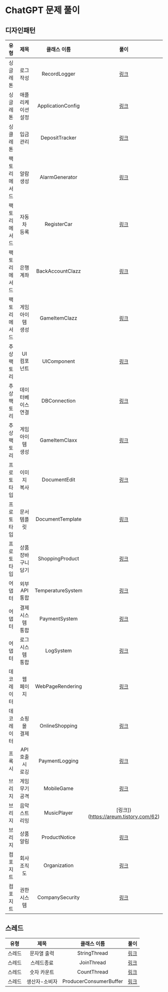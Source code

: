 # ChatGPT 문제 풀이

## 디자인패턴
 |   유형   |     제목      |      클래스 이름       |                 풀이                  |
|:------:|:-----------:|:-----------------:|:-----------------------------------:|
|  싱글레톤  |    로그 작성    |   RecordLogger    | [링크](https://areum.tistory.com/36)  |
|  싱글레톤  |  애플리케이션 설정  | ApplicationConfig | [링크](https://areum.tistory.com/43)  |
|  싱클레톤  |    입금 관리    |  DepositTracker   | [링크](https://areum.tistory.com/44)  |
| 팩토리메서드 |    알람 생성    |  AlarmGenerator   | [링크](https://areum.tistory.com/45)  |
| 팩토리메서드 |   자동차 등록    |    RegisterCar    | [링크](https://areum.tistory.com/46)  |
| 팩토리메서드 |    은행계좌     | BackAccountClazz  | [링크](https://areum.tistory.com/47)  |
| 팩토리메서드 |  게임 아이템 생성  |   GameItemClazz   | [링크](https://areum.tistory.com/48)  |
| 추상 팩토리 |   UI 컴포넌트   |    UIComponent    | [링크](https://areum.tistory.com/49)  |
| 추상 팩토리 |  데이터베이스 연결  |   DBConnection    | [링크](https://areum.tistory.com/50)  |
| 추상 팩토리 |  게임아이템 생성   |   GameItemClaxx   | [링크](https://areum.tistory.com/51)  |
| 프로토타입  |   이미지 복사    |   DocumentEdit    | [링크](https://areum.tistory.com/52)  |
| 프로토타입  |   문서 템플릿    | DocumentTemplate  | [링크](https://areum.tistory.com/53)  |
| 프로토타입  | 상품 장바구니 담기  |  ShoppingProduct  | [링크](https://areum.tistory.com/54)  |
|  어댑터   |  외부 API 통합  | TemperatureSystem | [링크](https://areum.tistory.com/55)  |
|  어댑터   |  결제 시스템 통합  |   PaymentSystem   | [링크](https://areum.tistory.com/56)  |
|  어댑터   |  로그 시스템 통합  |     LogSystem     | [링크](https://areum.tistory.com/57)  |
| 데코레이터  |    웹 페이지    | WebPageRendering  | [링크](https://areum.tistory.com/58)  |
| 데코레이터  |   쇼핑몰 결제    |  OnlineShopping   | [링크](https://areum.tistory.com/59)  |
|  프록시   | API 호출 시 로깅 |  PaymentLogging   | [링크](https://areum.tistory.com/60)  |
|  브리지   |  게임 무기 공격   |    MobileGame     | [링크](https://areum.tistory.com/61)  |
|  브리지   |   음악 스트리밍   |    MusicPlayer    | [링크])(https://areum.tistory.com/62) |
|  브리지   |    상품 알림    |   ProductNotice   | [링크](https://areum.tistory.com/63)  |
|  컴포지트  |   회사 조직도    |   Organization    | [링크](https://areum.tistory.com/64)  |
|  컴포지트  |   권한 시스템    |  CompanySecurity  | [링크](https://areum.tistory.com/65)  |


## 스레드
|   유형   |     제목     |         클래스 이름         |                 풀이                  |
|:------:|:----------:|:----------------------:|:-----------------------------------:|
|  스레드   |   문자열 출력   |      StringThread      | [링크](https://areum.tistory.com/37)  |
|  스레드   |   스레드종료    |       JoinThread       | [링크](https://areum.tistory.com/39)  |
|  스레드   |   숫자 카운트   |      CountThread       | [링크](https://areum.tistory.com/41)  |
|  스레드   |  생산자-소비자   | ProducerConsumerBuffer | [링크](https://areum.tistory.com/42)  |